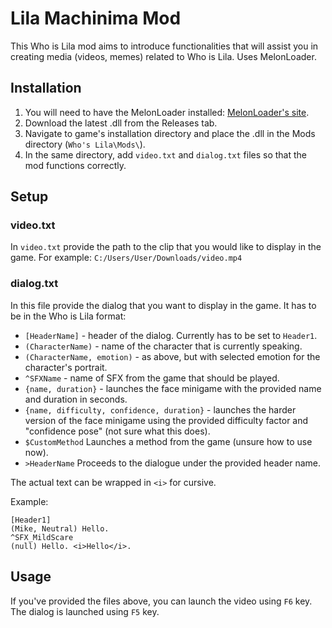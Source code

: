 # Lila Machinima Mod

This Who is Lila mod aims to introduce functionalities that will assist you in creating media (videos, memes) related to Who is Lila. Uses MelonLoader.

## Installation

1. You will need to have the MelonLoader installed: [MelonLoader's site](https://melonwiki.xyz/).
1. Download the latest .dll from the Releases tab.
1. Navigate to game's installation directory and place the .dll in the Mods directory (`Who's Lila\Mods\`).
1. In the same directory, add `video.txt` and `dialog.txt` files so that the mod functions correctly. 

## Setup

### video.txt
In `video.txt` provide the path to the clip that you would like to display in the game. For example: `C:/Users/User/Downloads/video.mp4`

### dialog.txt
In this file provide the dialog that you want to display in the game. It has to be in the Who is Lila format:
- `[HeaderName]` - header of the dialog. Currently has to be set to `Header1`.
- `(CharacterName)` - name of the character that is currently speaking.
- `(CharacterName, emotion)` - as above, but with selected emotion for the character's portrait.
- `^SFXName` - name of SFX from the game that should be played.
- `{name, duration}` - launches the face minigame with the provided name and duration in seconds. 
- `{name, difficulty, confidence, duration}` - launches the harder version of the face minigame using the provided difficulty factor and "confidence pose" (not sure what this does). 
- `$CustomMethod` Launches a method from the game (unsure how to use now).
- `>HeaderName` Proceeds to the dialogue under the provided header name. 

The actual text can be wrapped in `<i>` for cursive. 

Example:
```
[Header1]
(Mike, Neutral) Hello.
^SFX_MildScare
(null) Hello. <i>Hello</i>.
```
## Usage
If you've provided the files above, you can launch the video using `F6` key. The dialog is launched using `F5` key.
